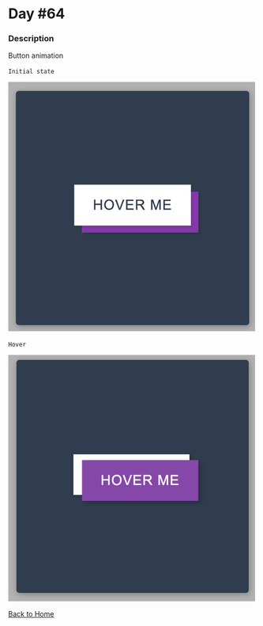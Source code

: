 # Day #64

### Description

Button animation

`Initial state`

<img src='./assets/image-final-1.png' width=500>

`Hover`

<img src='./assets/image-final-2.png' width=500>

[Back to Home](..)
